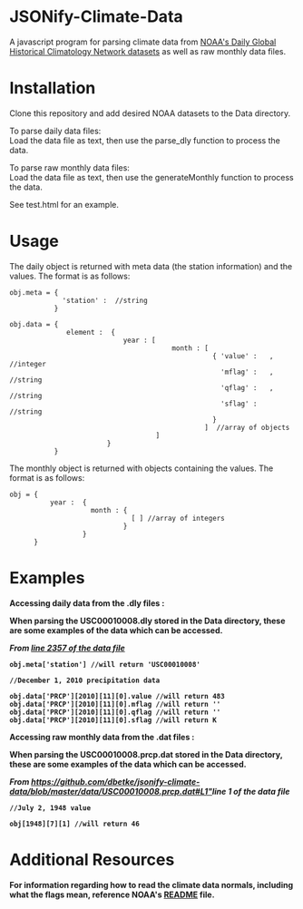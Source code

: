 JSONify-Climate-Data
==================

A javascript program for parsing climate data from <a href="http://www1.ncdc.noaa.gov/pub/data/ghcn/daily/">NOAA's Daily Global Historical Climatology Network datasets</a> as well as raw monthly data files.


Installation
==========

Clone this repository and add desired NOAA datasets to the Data directory.

To parse daily data files: <br />
  Load the data file as text, then use the parse_dly function to process the data.

To parse raw monthly data files: <br />
   Load the data file as text, then use the generateMonthly function to process the data.

See test.html for an example. 


Usage
==========
        
The daily object is returned with meta data (the station information) and the values.  The format is as follows:

    obj.meta = {
                 'station' :  //string
               }
               
    obj.data = {  
                  element :  {  
                                year : [ 
                                            month : [ 
                                                      { 'value' :   , //integer
                                                        'mflag' :   , //string 
                                                        'qflag' :   , //string 
                                                        'sflag' :     //string  
                                                      }  
                                                    ]  //array of objects
                                        ]
                            }
               }
               
The monthly object is returned with objects containing the values.  The format is as follows:
               
    obj = {  
              year :  {  
                        month : { 
                                  [ ] //array of integers
                                }  
                      }
          }
               
    
Examples
==========

<b>Accessing daily data from the .dly files :<b> 

When parsing the USC00010008.dly stored in the Data directory, these are some examples of the data which can be accessed.

<i>From <a href="https://github.com/dbetke/jsonify-climate-data/blob/master/data/USC00010008.dly#L2357">line 2357 of the data file</a></i>

    obj.meta['station'] //will return 'USC00010008'

    //December 1, 2010 precipitation data
    
    obj.data['PRCP'][2010][11][0].value //will return 483
    obj.data['PRCP'][2010][11][0].mflag //will return ''
    obj.data['PRCP'][2010][11][0].qflag //will return ''
    obj.data['PRCP'][2010][11][0].sflag //will return K


<b>Accessing raw monthly data from the .dat files :</b>

When parsing the USC00010008.prcp.dat stored in the Data directory, these are some examples of the data which can be accessed.


<i>From <https://github.com/dbetke/jsonify-climate-data/blob/master/data/USC00010008.prcp.dat#L1">line 1 of the data file</a></i>

    //July 2, 1948 value
    
    obj[1948][7][1] //will return 46

    

Additional Resources
==========

For information regarding how to read the climate data normals, including what the flags mean, reference NOAA's <a href="http://www1.ncdc.noaa.gov/pub/data/ghcn/daily/readme.txt">README</a> file.

